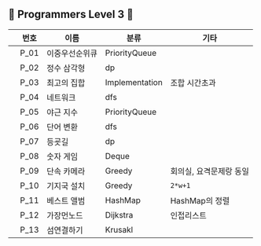 ## 💜 Programmers Level 3 💜

|  | 번호   | 이름      | 분류             | 기타            |
| ---- |------|---------|----------------|---------------|
|      | P_01 | 이중우선순위큐 | PriorityQueue  |               |
|      | P_02 | 정수 삼각형  | dp             |               |
|      | P_03 | 최고의 집합  | Implementation | 조합 시간초과       |
|      | P_04 | 네트워크    | dfs            |               |
|      | P_05 | 야근 지수   | PriorityQueue  |               |
|      | P_06 | 단어 변환   | dfs            |               |
|      | P_07 | 등굣길     | dp             |               |
|      | P_08 | 숫자 게임   | Deque          |               |
|      | P_09 | 단속 카메라  | Greedy         | 회의실, 요격문제랑 동일 |
|      | P_10 | 기지국 설치  | Greedy         | `2*w+1`       |
|      | P_11 | 베스트 앨범  | HashMap        | HashMap의 정렬   |
|      | P_12 | 가장먼노드   | Dijkstra       | 인접리스트          |
|      | P_13 | 섬연결하기  | Krusakl        |           |

